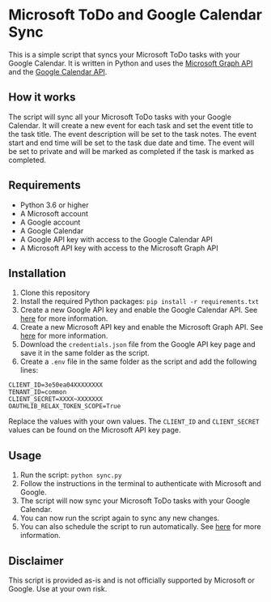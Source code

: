 # Microsoft ToDo and Google Calendar Sync
This is a simple script that syncs your Microsoft ToDo tasks with your Google Calendar.
It is written in Python and uses the [Microsoft Graph API](https://docs.microsoft.com/en-us/graph/overview) and the [Google Calendar API](https://developers.google.com/calendar/).

## How it works
The script will sync all your Microsoft ToDo tasks with your Google Calendar. It will create a new event for each task and set the event title to the task title. The event description will be set to the task notes. The event start and end time will be set to the task due date and time. The event will be set to private and will be marked as completed if the task is marked as completed.

## Requirements
- Python 3.6 or higher
- A Microsoft account
- A Google account
- A Google Calendar
- A Google API key with access to the Google Calendar API
- A Microsoft API key with access to the Microsoft Graph API

## Installation
1. Clone this repository
2. Install the required Python packages: `pip install -r requirements.txt`
3. Create a new Google API key and enable the Google Calendar API. See [here](https://developers.google.com/calendar/quickstart/python) for more information.
4. Create a new Microsoft API key and enable the Microsoft Graph API. See [here](https://docs.microsoft.com/en-us/graph/auth-v2-user) for more information.
5. Download the `credentials.json` file from the Google API key page and save it in the same folder as the script.
6. Create a `.env` file in the same folder as the script and add the following lines:
```
CLIENT_ID=3e50ea04XXXXXXXX
TENANT_ID=common
CLIENT_SECRET=XXXX~XXXXXXX
OAUTHLIB_RELAX_TOKEN_SCOPE=True
```
Replace the values with your own values. The `CLIENT_ID` and `CLIENT_SECRET` values can be found on the Microsoft API key page.

## Usage
1. Run the script: `python sync.py`
2. Follow the instructions in the terminal to authenticate with Microsoft and Google.
3. The script will now sync your Microsoft ToDo tasks with your Google Calendar.
4. You can now run the script again to sync any new changes.
5. You can also schedule the script to run automatically. See [here](https://www.howtogeek.com/101288/how-to-schedule-tasks-on-linux-an-introduction-to-crontab-files/) for more information.

## Disclaimer
This script is provided as-is and is not officially supported by Microsoft or Google. Use at your own risk.


